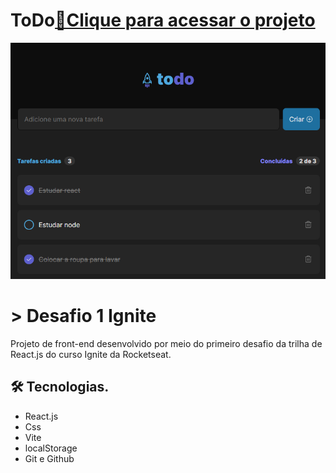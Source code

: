 # ToDo[🔗Clique para acessar o projeto](https://todo-vm.netlify.app/)

![preview](./preview.png)

# > Desafio 1 Ignite

Projeto de front-end desenvolvido por meio do primeiro desafio da trilha de React.js do curso Ignite da Rocketseat.

## 🛠️ Tecnologias.
- React.js
- Css
- Vite  
- localStorage
- Git e Github